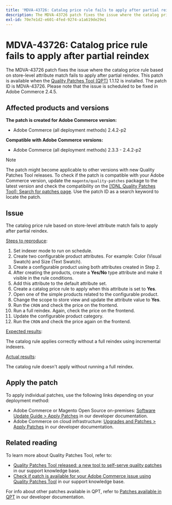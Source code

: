 ```yaml
---
title: 'MDVA-43726: Catalog price rule fails to apply after partial reindex'
description: The MDVA-43726 patch fixes the issue where the catalog price rule based on store-level attribute match fails to apply after partial reindex. This patch is available when the [Quality Patches Tool (QPT)](/help/announcements/adobe-commerce-announcements/magento-quality-patches-released-new-tool-to-self-serve-quality-patches.md) 1.1.12 is installed. The patch ID is MDVA-43726. Please note that the issue is scheduled to be fixed in Adobe Commerce 2.4.5.
exl-id: 70e7e1d2-e601-4fed-9274-a1a619de29e1
---
```

# MDVA-43726: Catalog price rule fails to apply after partial reindex

The MDVA-43726 patch fixes the issue where the catalog price rule based on store-level attribute match fails to apply after partial reindex. This patch is available when the [Quality Patches Tool (QPT)](/help/announcements/adobe-commerce-announcements/magento-quality-patches-released-new-tool-to-self-serve-quality-patches.md) 1.1.12 is installed. The patch ID is MDVA-43726. Please note that the issue is scheduled to be fixed in Adobe Commerce 2.4.5.

## Affected products and versions

**The patch is created for Adobe Commerce version:**

* Adobe Commerce (all deployment methods) 2.4.2-p2

**Compatible with Adobe Commerce versions:**

* Adobe Commerce (all deployment methods) 2.3.3 - 2.4.2-p2

>[!NOTE]
>
>The patch might become applicable to other versions with new Quality Patches Tool releases. To check if the patch is compatible with your Adobe Commerce version, update the `magento/quality-patches` package to the latest version and check the compatibility on the [[!DNL Quality Patches Tool]: Search for patches page](https://devdocs.magento.com/quality-patches/tool.html#patch-grid). Use the patch ID as a search keyword to locate the patch.

## Issue

The catalog price rule based on store-level attribute match fails to apply after partial reindex.

<u>Steps to reproduce</u>:

1. Set indexer mode to run on schedule.
1. Create two configurable product attributes. For example: Color (Visual Swatch) and Size (Text Swatch).
1. Create a configurable product using both attributes created in Step 2.
1. After creating the products, create a **Yes/No** type attribute and make it visible in the rule conditions.
1. Add this attribute to the default attribute set.
1. Create a catalog price rule to apply when this attribute is set to **Yes**.
1. Open one of the simple products related to the configurable product.
1. Change the scope to store view and update the attribute value to **Yes**.
1. Run the `CRON` and check the price on the frontend.
1. Run a full reindex. Again, check the price on the frontend.
1. Update the configurable product category.
1. Run the `CRON` and check the price again on the frontend.

<u>Expected results</u>:

The catalog rule applies correctly without a full reindex using incremental indexers.

<u>Actual results</u>:

The catalog rule doesn't apply without running a full reindex.

## Apply the patch

To apply individual patches, use the following links depending on your deployment method:

* Adobe Commerce or Magento Open Source on-premises: [Software Update Guide > Apply Patches](https://devdocs.magento.com/guides/v2.4/comp-mgr/patching/mqp.html) in our developer documentation.
* Adobe Commerce on cloud infrastructure: [Upgrades and Patches > Apply Patches](https://devdocs.magento.com/cloud/project/project-patch.html) in our developer documentation.

## Related reading

To learn more about Quality Patches Tool, refer to:

* [Quality Patches Tool released: a new tool to self-serve quality patches](/help/announcements/adobe-commerce-announcements/magento-quality-patches-released-new-tool-to-self-serve-quality-patches.md) in our support knowledge base.
* [Check if patch is available for your Adobe Commerce issue using Quality Patches Tool](/help/support-tools/patches-available-in-qpt-tool/check-patch-for-magento-issue-with-magento-quality-patches.md) in our support knowledge base.

For info about other patches available in QPT, refer to [Patches available in QPT](https://devdocs.magento.com/quality-patches/tool.html#patch-grid) in our developer documentation.
